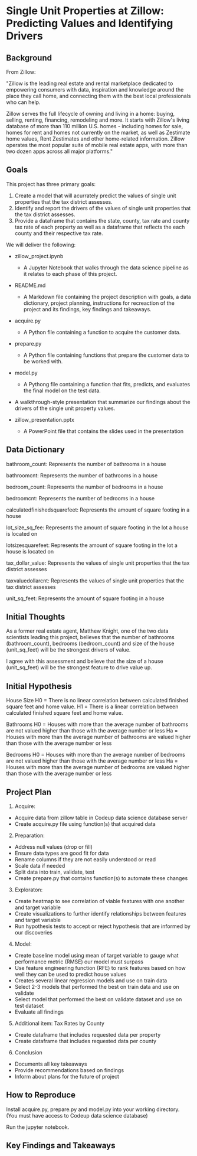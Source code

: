# Single Unit Properties at Zillow: Predicting Values and Identifying Drivers

## Background

From Zillow:

"Zillow is the leading real estate and rental marketplace dedicated to empowering consumers with data, inspiration and knowledge around the place they call home, and connecting them with the best local professionals who can help.

Zillow serves the full lifecycle of owning and living in a home: buying, selling, renting, financing, remodeling and more. It starts with Zillow's living database of more than 110 million U.S. homes - including homes for sale, homes for rent and homes not currently on the market, as well as Zestimate home values, Rent Zestimates and other home-related information. Zillow operates the most popular suite of mobile real estate apps, with more than two dozen apps across all major platforms."


## Goals

This project has three primary goals:
1) Create a model that will acurrately predict the values of single unit properties that the tax district assesses.
2) Identify and report the drivers of the values of single unit properties that the tax district assesses.
3) Provide a dataframe that contains the state, county, tax rate and county tax rate of each property as well as a dataframe that reflects the each county and their respective tax rate.

We will deliver the following: 

- zillow_project.ipynb
    - A Jupyter Notebook that walks through the data science pipeline as it relates to each phase of this project.
    
- README.md
    - A Markdown file containing the project description with goals, a data dictionary, project planning, instructions for recreaction of the project and its findings, key findings and takeaways. 

- acquire.py
    - A Python file containing a function to acquire the customer data.
    
- prepare.py
    - A Python file containing functions that prepare the customer data to be worked with.

- model.py
    - A Pythong file containing a function that fits, predicts, and evaluates the final model on the test data.
    
- A walkthrough-style presentation that summarize our findings about the drivers of the single unit property values. 

- zillow_presentation.pptx
    - A PowerPoint file that contains the slides used in the presentation

## Data Dictionary

bathroom_count: Represents the number of bathrooms in a house

bathroomcnt: Represents the number of bathrooms in a house

bedroom_count: Represents the number of bedrooms in a house

bedroomcnt: Represents the number of bedrooms in a house

calculatedfinishedsquarefeet: Represents the amount of square footing in a house

lot_size_sq_fee: Represents the amount of square footing in the lot a house is located on

lotsizesquarefeet: Represents the amount of square footing in the lot a house is located on

tax_dollar_value: Represents the values of single unit properties that the tax district assesses

taxvaluedollarcnt: Represents the values of single unit properties that the tax district assesses

unit_sq_feet: Represents the amount of square footing in a house

## Initial Thoughts

As a former real estate agent, Matthew Knight, one of the two data scientists leading this project, believes that the number of bathrooms (bathroom_count), bedrooms (bedroom_count) and size of the house (unit_sq_feet) will be the strongest drivers of value. 

I agree with this assessment and believe that the size of a house (unit_sq_feet) will be the strongest feature to drive value up.

## Initial Hypothesis

House Size
H0 = There is no linear correlation between calculated finished square feet and home value.
H1 = There is a linear correlation between calculated finished square feet and home value.

Bathrooms
H0 = Houses with more than the average number of bathrooms are not valued higher than those with the average number or less
Ha = Houses with more than the average number of bathrooms are valued higher than those with the average number or less

Bedrooms
H0 = Houses with more than the average number of bedrooms are not valued higher than those with the average number or less
Ha = Houses with more than the average number of bedrooms are valued higher than those with the average number or less

## Project Plan

1) Acquire:
- Acquire data from zillow table in Codeup data science database server 
- Create acquire.py file using function(s) that acquired data

2) Preparation:
- Address null values (drop or fill)
- Ensure data types are good fit for data
- Rename columns if they are not easily understood or read
- Scale data if needed
- Split data into train, validate, test
- Create prepare.py that contains function(s) to automate these changes

3) Exploraton:
- Create heatmap to see correlation of viable features with one another and target variable
- Create visualizations to further identify relationships between features and target variable
- Run hypothesis tests to accept or reject hypothesis that are informed by our discoveries

4) Model:
- Create baseline model using mean of target variable to gauge what performance metric (RMSE)  our model must surpass
- Use feature engineering function (RFE) to rank features based on how well they can be used to predict house values
- Creates several linear regression models and use on train data
- Select 2-3 models that performed the best on train data and use on validate
- Select model that performed the best on validate dataset and use on test dataset
- Evaluate all findings

5) Additional item: Tax Rates by County
- Create dataframe that includes requested data per property
- Create dataframe that includes requested data per county

6) Conclusion
- Documents all key takeaways
- Provide recommendations based on findings
- Inform about plans for the future of project


## How to Reproduce

Install acquire.py, prepare.py and model.py into your working directory. (You must have access to Codeup data science database)

Run the jupyter notebook.

## Key Findings and Takeaways